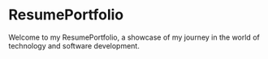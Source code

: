 # ResumePortfolio
Welcome to my ResumePortfolio, a showcase of my journey in the world of technology and software development.
